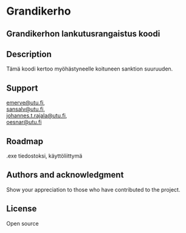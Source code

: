 # Grandikerho

## Grandikerhon lankutusrangaistus koodi

## Description
Tämä koodi kertoo myöhästyneelle koituneen sanktion suuruuden.



## Support
emerve@utu.fi, <br>
sansalv@utu.fi, <br>
johannes.t.rajala@utu.fi, <br>
oesnar@utu.fi <br>

## Roadmap
.exe tiedostoksi, käyttöliittymä

## Authors and acknowledgment
Show your appreciation to those who have contributed to the project.

## License
Open source